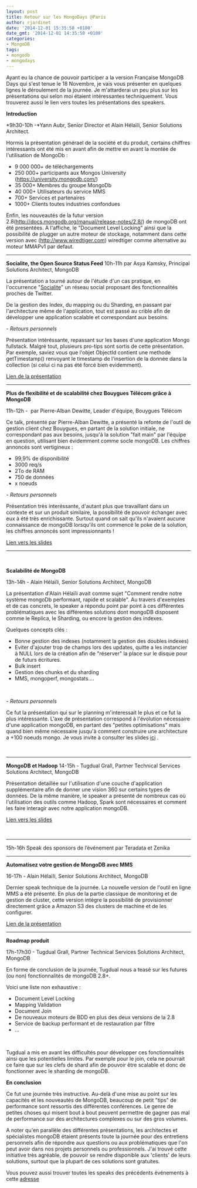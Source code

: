```yaml
---
layout: post
title: Retour sur les MongoDays @Paris
author: rjardinet
date: '2014-12-01 15:35:50 +0100'
date_gmt: '2014-12-01 14:35:50 +0100'
categories:
- MongoDB
tags:
- mongodb
- mongodays
---
```


Ayant eu la chance de pouvoir participer a la version Française MongoDB Days qui s'est tenue le 18 Novembre, je vais vous présenter en quelques lignes le déroulement de la journée. Je m'attarderai un peu plus sur les présentations qui selon moi étaient intéressantes techniquement. Vous trouverez aussi le lien vers toutes les présentations des speakers.

**Introduction**

*9h30-10h -*Yann Aubr, Senior Director et Alain Hélaïli, Senior Solutions Architect.

Hormis la présentation générael de la société et du produit, certains chiffres intéressants ont été mis en avant afin de mettre en avant la montée de l'utilisation de MongoDb :

- 9 000 000+ de téléchargements
- 250 000+ participants aux Mongos University (https://university.mongodb.com/)
- 35 000+ Membres du groupe MongoDb
- 40 000+ Utilisateurs du service MMS
- 700+ Services et partenaires
- 1000+ Clients toutes industries confondues

Enfin, les nouveautés de la futur version 2.8(http://docs.mongodb.org/manual/release-notes/2.8/) de mongoDB ont été presentées. A l'affiche, le "Document Level Locking" ainsi que la possibilité de plugger un autre moteur de stockage, notamment dans cette version avec (http://www.wiredtiger.com) wiredtiger comme alternative au moteur MMAPv1 par defaut.

------------------------------------------------------------------------

**Socialite, the Open Source Status Feed**
10h-11h par Asya Kamsky, Principal Solutions Architect, MongoDB

La présentation a tourné autour de l'étude d'un cas pratique, en l'occurrence "[Socialite](https://github.com/10gen-labs/socialite)" un réseau social proposant des fonctionnalités proches de Twitter.

De la gestion des Index, du mapping ou du Sharding, en passant par l'architecture même de l'application, tout est passé au crible afin de développer une application scalable et correspondant aux besoins.

*- Retours personnels*

Présentation intéréssante, repassant sur les bases d'une application Mongo fullstack. Malgré tout, plusieurs pro-tips sont sortis de cette présentation.
Par exemple, saviez vous que l'objet ObjectId contient une methode getTimestamp() renvoyant le timestamp de l'insertion de la donnée dans la collection (si celui ci na pas été forcé bien evidemment).

[Lien de la présentation](http://fr.slideshare.net/mongodb/socialite-the-open-source-status-feed)

------------------------------------------------------------------------

**Plus de flexibilité et de scalabilité chez Bouygues Télécom grâce à MongoDB**

11h-12h -  par Pierre-Alban Dewitte, Leader d'équipe, Bouygues Télécom

Ce talk, présenté par Pierre-Alban Dewitte, a présenté la refonte de l'outil de gestion client chez Bouygues, en partant de la solution initiale, ne correspondant pas aux besoins, jusqu'à la solution "fait main" par l'équipe en question, utilisant bien évidemment comme socle mongoDB. Les chiffres annoncés sont vertigineux :

- 99,9% de disponibilité
- 3000 req/s
- 2To de RAM
- 750 de données
- x noeuds

*- Retours personnels*

Présentation très interéssante, d'autant plus que travaillant dans un contexte et sur un produit similaire, la possibilité de pouvoir échanger avec eux à été très enrichissante. Surtout quand on sait qu'ils n'avaient aucune connaissance de mongoDB lorsqu'ils ont commencé le poke de la solution, les chiffres annoncés sont impressionnants !

[Lien vers les slides](http://fr.slideshare.net/mongodb/plus-de-flexibilit-et-de-scalabilit-chez-bouygues-tlcom-grce-mongodb)

------------------------------------------------------------------------

 

**Scalabilité de MongoDB**

13h-14h - Alain Hélaïli, Senior Solutions Architect, MongoDB

La présentation d'Alain Hélaïli avait comme sujet "Comment rendre notre système mongoDb performant, rapide et scalable". Au travers d'exemples et de cas concrets, le speaker a répondu point par point à ces différentes problématiques avec les différentes solutions dont mongoDB disposent comme le Replica, le Sharding, ou encore la gestion des indexes.

Quelques concepts clés :

-   Bonne gestion des indexes (notamment la gestion des doubles indexes)
-   Eviter d'ajouter trop de champs lors des updates, quitte a les instancier à NULL lors de la création afin de "réserver" la place sur le disque pour de futurs écritures.
-   Bulk insert
-   Gestion des chunks et du sharding
-   MMS, mongoperf, mongostats....

 

*- Retours personnels*

Ce fut la présentation qui sur le planning m'interessait le plus et ce fut la plus intéressante. L'axe de présentation correspond à l'évolution nécessaire d'une application mongoDB, en partant des "petites optimisations" mais quand bien même nécessaire jusqu'à comment construire une architecture a +100 noeuds mongo. Je vous invite à consulter les slides [ici](http://fr.slideshare.net/mongodb/scalabilit-de-mongodb) .

 

------------------------------------------------------------------------

**MongoDB et Hadoop**
14-15h - Tugdual Grall, Partner Technical Services Solutions Architect, MongoDB

Présentation detaillée sur l'utilisation d'une couche d'application supplémentaire afin de donner une vision 360 sur certains types de données. De la même manière, le speaker a présenté de nombreux cas où l'utilisation des outils comme Hadoop, Spark sont nécessaires et comment les faire interagir avec notre application mongoDB.

[Lien vers les slides](http://fr.slideshare.net/mongodb/mongodb-day-paris2014hadooptgrall-1)

 

------------------------------------------------------------------------

15h-16h
Speak des sponsors de l’événement par Teradata et Zenika

------------------------------------------------------------------------

**Automatisez votre gestion de MongoDB avec MMS**

16-17h - Alain Hélaïli, Senior Solutions Architect, MongoDB

Dernier speak technique de la journée. La nouvelle version de l'outil en ligne MMS a été présenté. En plus de la partie classique de monitoring et de gestion de cluster, cette version intègre la possibilité de provisionner directement grâce a Amazon S3 des clusters de machine et de les configurer.

[Lien de la présentation](http://fr.slideshare.net/mongodb/mongo-db-days-paris-2014-mms-fr)

------------------------------------------------------------------------

**Roadmap produit**

17h-17h30 - Tugdual Grall, Partner Technical Services Solutions Architect, MongoDB

En forme de conclusion de la journée, Tugdual nous a teasé sur les futures (ou non) fonctionnalités de mongoDB 2.8+.

Voici une liste non exhaustive :

-   Document Level Locking
-   Mapping Validation
-   Document Join
-   De nouveaux moteurs de BDD en plus des deux versions de la 2.8
-   Service de backup performant et de restauration par filtre
-   ...

 

Tugdual a mis en avant les difficultés pour développer ces fonctionnalités ainsi que les potentielles limites. Par exemple pour le join, cela ne pourrait ce faire que sur les clefs de shard afin de pouvoir être scalable et donc de fonctionner avec le sharding de mongoDB.

**En conclusion**

Ce fut une journée très instructive. Au-delà d'une mise au point sur les capacités et les nouveautés de MongoDB, beaucoup de petit "tips" de performance sont ressortis des différentes conférences. Le genre de petites choses qui misent bout à bout peuvent permettre de gagner pas mal de performance sur des architectures complexes ou sur des gros volumes.

A noter qu'en parallèle des différentes présentations, les architectes et spécialistes mongoDB étaient présents toute la journée pour des entretiens personnels afin de répondre aux questions ou aux problématiques que l'on peut avoir dans nos projets personnels ou professionnels. J'ai trouvé cette initiative très agréable, de pouvoir se rendre disponible aux 'clients' de leurs solutions, surtout que la plupart de ces solutions sont gratuites.

Vous pouvez aussi trouver toutes les speaks des précédents événements à cette [adresse](http://www.mongodb.com/presentations/)

 
